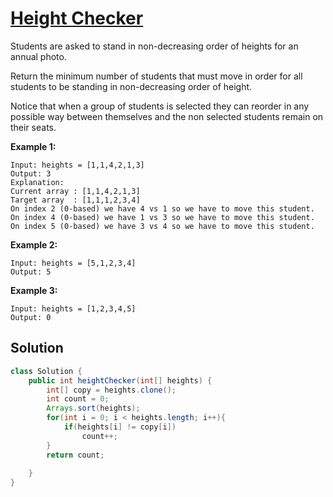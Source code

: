 # [Height Checker](https://leetcode.com/problems/height-checker/)

Students are asked to stand in non-decreasing order of heights for an annual photo.

Return the minimum number of students that must move in order for all students to be standing in non-decreasing order of height.

Notice that when a group of students is selected they can reorder in any possible way between themselves and the non selected students remain on their seats.

 

**Example 1:**

```
Input: heights = [1,1,4,2,1,3]
Output: 3
Explanation: 
Current array : [1,1,4,2,1,3]
Target array  : [1,1,1,2,3,4]
On index 2 (0-based) we have 4 vs 1 so we have to move this student.
On index 4 (0-based) we have 1 vs 3 so we have to move this student.
On index 5 (0-based) we have 3 vs 4 so we have to move this student.
```

**Example 2:**

```
Input: heights = [5,1,2,3,4]
Output: 5
```

**Example 3:**

```
Input: heights = [1,2,3,4,5]
Output: 0
```



## Solution

```java
class Solution {
    public int heightChecker(int[] heights) {
        int[] copy = heights.clone();
        int count = 0;
        Arrays.sort(heights);
        for(int i = 0; i < heights.length; i++){
            if(heights[i] != copy[i])
                count++;
        }
        return count;
        
    }
}
```

